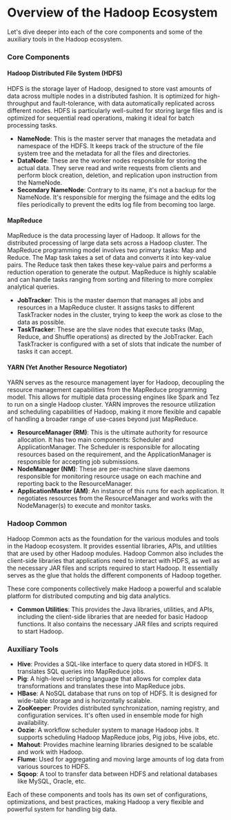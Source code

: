 # Overview of the Hadoop Ecosystem

Let's dive deeper into each of the core components and some of the auxiliary tools in the Hadoop ecosystem.

### Core Components

#### Hadoop Distributed File System (HDFS)

HDFS is the storage layer of Hadoop, designed to store vast amounts of data across multiple nodes in a distributed fashion. It is optimized for high-throughput and fault-tolerance, with data automatically replicated across different nodes. HDFS is particularly well-suited for storing large files and is optimized for sequential read operations, making it ideal for batch processing tasks.

- **NameNode**: This is the master server that manages the metadata and namespace of the HDFS. It keeps track of the structure of the file system tree and the metadata for all the files and directories.
- **DataNode**: These are the worker nodes responsible for storing the actual data. They serve read and write requests from clients and perform block creation, deletion, and replication upon instruction from the NameNode.
- **Secondary NameNode**: Contrary to its name, it's not a backup for the NameNode. It's responsible for merging the fsimage and the edits log files periodically to prevent the edits log file from becoming too large.

#### MapReduce

MapReduce is the data processing layer of Hadoop. It allows for the distributed processing of large data sets across a Hadoop cluster. The MapReduce programming model involves two primary tasks: Map and Reduce. The Map task takes a set of data and converts it into key-value pairs. The Reduce task then takes these key-value pairs and performs a reduction operation to generate the output. MapReduce is highly scalable and can handle tasks ranging from sorting and filtering to more complex analytical queries.

- **JobTracker**: This is the master daemon that manages all jobs and resources in a MapReduce cluster. It assigns tasks to different TaskTracker nodes in the cluster, trying to keep the work as close to the data as possible.
- **TaskTracker**: These are the slave nodes that execute tasks (Map, Reduce, and Shuffle operations) as directed by the JobTracker. Each TaskTracker is configured with a set of slots that indicate the number of tasks it can accept.

#### YARN (Yet Another Resource Negotiator)

YARN serves as the resource management layer for Hadoop, decoupling the resource management capabilities from the MapReduce programming model. This allows for multiple data processing engines like Spark and Tez to run on a single Hadoop cluster. YARN improves the resource utilization and scheduling capabilities of Hadoop, making it more flexible and capable of handling a broader range of use-cases beyond just MapReduce.

- **ResourceManager (RM)**: This is the ultimate authority for resource allocation. It has two main components: Scheduler and ApplicationManager. The Scheduler is responsible for allocating resources based on the requirement, and the ApplicationManager is responsible for accepting job submissions.
- **NodeManager (NM)**: These are per-machine slave daemons responsible for monitoring resource usage on each machine and reporting back to the ResourceManager.
- **ApplicationMaster (AM)**: An instance of this runs for each application. It negotiates resources from the ResourceManager and works with the NodeManager(s) to execute and monitor tasks.

### Hadoop Common

Hadoop Common acts as the foundation for the various modules and tools in the Hadoop ecosystem. It provides essential libraries, APIs, and utilities that are used by other Hadoop modules. Hadoop Common also includes the client-side libraries that applications need to interact with HDFS, as well as the necessary JAR files and scripts required to start Hadoop. It essentially serves as the glue that holds the different components of Hadoop together.

These core components collectively make Hadoop a powerful and scalable platform for distributed computing and big data analytics.

- **Common Utilities**: This provides the Java libraries, utilities, and APIs, including the client-side libraries that are needed for basic Hadoop functions. It also contains the necessary JAR files and scripts required to start Hadoop.

### Auxiliary Tools

- **Hive**: Provides a SQL-like interface to query data stored in HDFS. It translates SQL queries into MapReduce jobs.
- **Pig**: A high-level scripting language that allows for complex data transformations and translates these into MapReduce jobs.
- **HBase**: A NoSQL database that runs on top of HDFS. It is designed for wide-table storage and is horizontally scalable.
- **ZooKeeper**: Provides distributed synchronization, naming registry, and configuration services. It's often used in ensemble mode for high availability.
- **Oozie**: A workflow scheduler system to manage Hadoop jobs. It supports scheduling Hadoop MapReduce jobs, Pig jobs, Hive jobs, etc.
- **Mahout**: Provides machine learning libraries designed to be scalable and work with Hadoop.
- **Flume**: Used for aggregating and moving large amounts of log data from various sources to HDFS.
- **Sqoop**: A tool to transfer data between HDFS and relational databases like MySQL, Oracle, etc.

Each of these components and tools has its own set of configurations, optimizations, and best practices, making Hadoop a very flexible and powerful system for handling big data.
